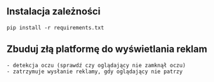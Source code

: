 ## Instalacja zależności

    pip install -r requirements.txt

## Zbuduj złą platformę do wyświetlania reklam

    - detekcja oczu (sprawdź czy oglądający nie zamknął oczu)
    - zatrzymuje wysłanie reklamy, gdy oglądający nie patrzy
